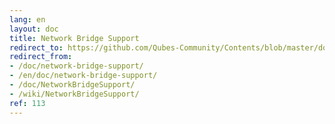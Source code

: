 ```yaml
---
lang: en
layout: doc
title: Network Bridge Support
redirect_to: https://github.com/Qubes-Community/Contents/blob/master/docs/configuration/network-bridge-support.md
redirect_from:
- /doc/network-bridge-support/
- /en/doc/network-bridge-support/
- /doc/NetworkBridgeSupport/
- /wiki/NetworkBridgeSupport/
ref: 113
---
```


